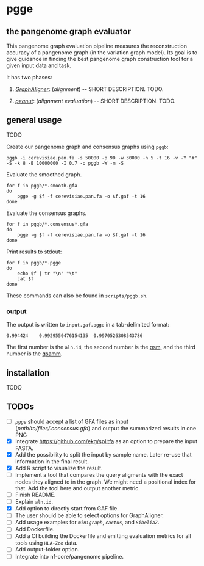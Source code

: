 # pgge

## the pangenome graph evaluator

This pangenome graph evaluation pipeline measures the reconstruction accuracy of a pangenome graph (in the variation graph model).
Its goal is to give guidance in finding the best pangenome graph construction tool for a given input data and task.

It has two phases:

1. _[GraphAligner](https://github.com/maickrau/GraphAligner)_: (*alignment*) -- SHORT DESCRIPTION. TODO.

2. _[peanut](https://github.com/subwaystation/rs-peanut)_: (*alignment evaluation*) -- SHORT DESCRIPTION. TODO.

## general usage

TODO

Create our pangenome graph and consensus graphs using `pggb`:

```
pggb -i cerevisiae.pan.fa -s 50000 -p 90 -w 30000 -n 5 -t 16 -v -Y "#" -S -k 8 -B 10000000 -I 0.7 -o pggb -W -m -S
```
Evaluate the smoothed graph.
```
for f in pggb/*.smooth.gfa
do
	pgge -g $f -f cerevisiae.pan.fa -o $f.gaf -t 16 
done
```
Evaluate the consensus graphs.
```
for f in pggb/*.consensus*.gfa
do
    pgge -g $f -f cerevisiae.pan.fa -o $f.gaf -t 16
done
```
Print results to stdout:
```
for f in pggb/*.pgge
do
    echo $f | tr "\n" "\t"
    cat $f
done 
```

These commands can also be found in `scripts/pggb.sh`.
### output

The output is written to `input.gaf.pgge` in a tab-delimited format:
```
0.994424	0.9929550476154135	0.9970526308543786
```
The first number is the `aln.id`, the second number is the  [qsm](https://github.com/subwaystation/rs-peanut#query-sequence-match-qsm), and the third number is the [qsamm](https://github.com/subwaystation/rs-peanut#query-sequence-alignment-match-mismatch-qsamm).

## installation
TODO

## TODOs
- [ ] _`pgge`_ should accept a list of GFA files as input (_path/to/files/*.consensus*.gfa_) and output the summarized results in one PNG
- [x] Integrate https://github.com/ekg/splitfa as an option to prepare the input FASTA.
- [x] Add the possibility to split the input by sample name. Later re-use that information in the final result. 
- [x] Add R script to visualize the result.
- [ ] Implement a tool that compares the query aligments with the exact nodes they aligned to in the graph. We might need a positional index for that. Add the tool here and output another metric.
- [ ] Finish README.
- [ ] Explain `aln.id`.
- [x] Add option to directly start from GAF file.
- [ ] The user should be able to select options for GraphAligner.
- [ ] Add usage examples for _`minigraph`_, _`cactus`_, and _`SibeliaZ`_.
- [ ] Add Dockerfile.
- [ ] Add a CI building the Dockerfile and emitting evaluation metrics for all tools using `HLA-Zoo` data.
- [ ] Add output-folder option.
- [ ] Integrate into nf-core/pangenome pipeline.